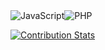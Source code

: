 <div align="center">
  <div style="display: flex; align-items: flex-start;">
<img alt="JavaScript" src="https://img.shields.io/badge/javascript-%23323330.svg?style=for-the-badge&logo=javascript&logoColor=%23F7DF1E"/>
<img alt="PHP" src="https://img.shields.io/badge/php-%23777BB4.svg?style=for-the-badge&logo=php&logoColor=white"/>
  </div>
</div>



[![Contribution Stats](https://github-contribution-stats.vercel.app/api/?username=Szegerege12)](https://github.com/LordDashMe/github-contribution-stats/)
